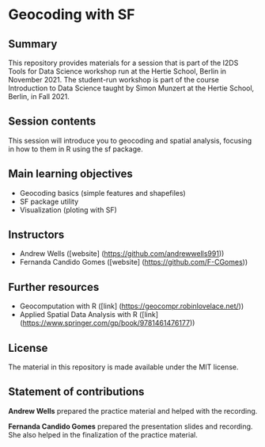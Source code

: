 # Geocoding with SF

## Summary

This repository provides materials for a session that is part of the I2DS Tools for Data Science workshop run at the Hertie School, Berlin in November 2021. The student-run workshop is part of the course Introduction to Data Science taught by Simon Munzert at the Hertie School, Berlin, in Fall 2021.

## Session contents
This session will introduce you to geocoding and spatial analysis, focusing in how to them in R using the sf package.

## Main learning objectives
- Geocoding basics (simple features and shapefiles)
- SF package utility
- Visualization (ploting with SF)

## Instructors
- Andrew Wells ([website] (https://github.com/andrewwells991))
- Fernanda Candido Gomes ([website] (https://github.com/F-CGomes)) 


## Further resources
- Geocomputation with R ([link] (https://geocompr.robinlovelace.net/))
- Applied Spatial Data Analysis with R ([link] (https://www.springer.com/gp/book/9781461476177))

## License
The material in this repository is made available under the MIT license.

## Statement of contributions
**Andrew Wells** prepared the practice material and helped with the recording.

**Fernanda Candido Gomes** prepared the presentation slides and recording. She also helped in the finalization of the practice material.
